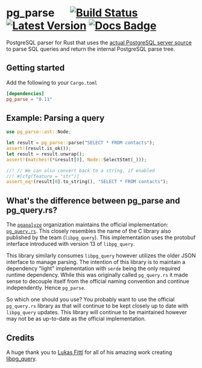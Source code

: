 pg_parse &emsp; [![Build Status]][actions] [![Latest Version]][crates.io] [![Docs Badge]][docs]
===========

[Build Status]: https://img.shields.io/endpoint.svg?url=https%3A%2F%2Factions-badge.atrox.dev%2Fpaupino%2Fpg_parse%2Fbadge&label=build&logo=none
[actions]: https://actions-badge.atrox.dev/paupino/pg_parse/goto
[Latest Version]: https://img.shields.io/crates/v/pg_parse.svg
[crates.io]: https://crates.io/crates/pg_parse
[Docs Badge]: https://docs.rs/pg_parse/badge.svg
[docs]: https://docs.rs/pg_parse

PostgreSQL parser for Rust that uses the [actual PostgreSQL server source]((https://github.com/pganalyze/libpg_query)) to parse 
SQL queries and return the internal PostgreSQL parse tree.

## Getting started

Add the following to your `Cargo.toml`

```toml
[dependencies]
pg_parse = "0.11"
```

## Example: Parsing a query

```rust
use pg_parse::ast::Node;

let result = pg_parse::parse("SELECT * FROM contacts");
assert!(result.is_ok());
let result = result.unwrap();
assert!(matches!(*&result[0], Node::SelectStmt(_)));

//! // We can also convert back to a string, if enabled
//! #[cfg(feature = "str")]
assert_eq!(result[0].to_string(), "SELECT * FROM contacts");
```

## What's the difference between pg_parse and pg_query.rs?

The [`pganalyze`](https://github.com/pganalyze/) organization maintains the official implementation: [`pg_query.rs`](https://github.com/pganalyze/pg_query.rs). This
closely resembles the name of the C library also published by the team (`libpg_query`). This implementation uses the protobuf 
interface introduced with version 13 of `libpg_query`.

This library similarly consumes `libpg_query` however utilizes the older JSON interface to manage parsing. The intention of this library
is to maintain a dependency "light" implementation with `serde` being the only required runtime dependency. While this was originally called
`pg_query.rs` it made sense to decouple itself from the official naming convention and continue independently. Hence `pg_parse`.

So which one should you use? You probably want to use the official `pg_query.rs` library as that will continue to be 
kept closely up to date with `libpg_query` updates. This library will continue to be maintained however may not be as up-to-date as the official implementation.

## Credits

A huge thank you to [Lukas Fittl](https://github.com/lfittl) for all of his amazing work creating [libpg_query](https://github.com/pganalyze/libpg_query).
